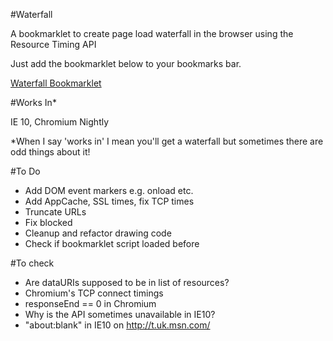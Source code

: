 #Waterfall

A bookmarklet to create page load waterfall in the browser using the Resource Timing API

Just add the bookmarklet below to your bookmarks bar.

<a href="javascript:(function(){var el=document.createElement('script');el.type='text/javascript';el.src='https://raw.github.com/andydavies/waterfall.js';document.getElementsByTagName('body')[0].appendChild(el);})();">Waterfall Bookmarklet<a/>


#Works In*

IE 10, Chromium Nightly

*When I say 'works in' I mean you'll get a waterfall but sometimes there are odd things about it!

#To Do

- Add DOM event markers e.g. onload etc.
- Add AppCache, SSL times, fix TCP times
- Truncate URLs
- Fix blocked
- Cleanup and refactor drawing code
- Check if bookmarklet script loaded before 

#To check

- Are dataURIs supposed to be in list of resources?
- Chromium's TCP connect timings
- responseEnd == 0 in Chromium
- Why is the API sometimes unavailable in IE10?
- "about:blank" in IE10 on http://t.uk.msn.com/

